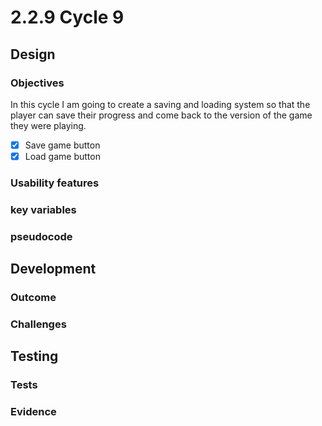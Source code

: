 # 2.2.9 Cycle 9

## Design

### Objectives

In this cycle I am going to create a saving and loading system so that the player can save their progress and come back to the version of the game they were playing.

* [x] Save game button
* [x] Load game button

### Usability features

### key variables

### pseudocode

## Development

### Outcome

### Challenges

## Testing

### Tests

### Evidence

